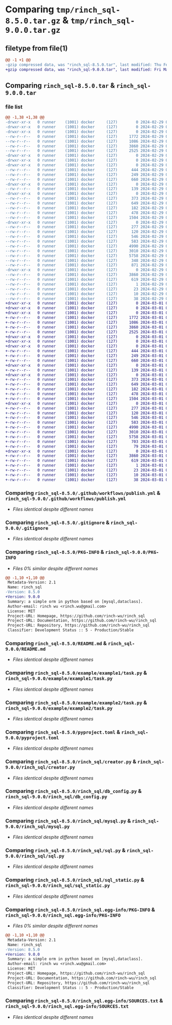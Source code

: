 # Comparing `tmp/rinch_sql-8.5.0.tar.gz` & `tmp/rinch_sql-9.0.0.tar.gz`

## filetype from file(1)

```diff
@@ -1 +1 @@
-gzip compressed data, was "rinch_sql-8.5.0.tar", last modified: Thu Feb 29 09:59:59 2024, max compression
+gzip compressed data, was "rinch_sql-9.0.0.tar", last modified: Fri Mar  1 01:19:43 2024, max compression
```

## Comparing `rinch_sql-8.5.0.tar` & `rinch_sql-9.0.0.tar`

### file list

```diff
@@ -1,38 +1,38 @@
-drwxr-xr-x   0 runner    (1001) docker     (127)        0 2024-02-29 09:59:59.026573 rinch_sql-8.5.0/
-drwxr-xr-x   0 runner    (1001) docker     (127)        0 2024-02-29 09:59:59.018573 rinch_sql-8.5.0/.github/
-drwxr-xr-x   0 runner    (1001) docker     (127)        0 2024-02-29 09:59:59.022573 rinch_sql-8.5.0/.github/workflows/
--rw-r--r--   0 runner    (1001) docker     (127)     1772 2024-02-29 09:59:46.000000 rinch_sql-8.5.0/.github/workflows/publish.yml
--rw-r--r--   0 runner    (1001) docker     (127)     1086 2024-02-29 09:59:46.000000 rinch_sql-8.5.0/.gitignore
--rw-r--r--   0 runner    (1001) docker     (127)     3860 2024-02-29 09:59:59.026573 rinch_sql-8.5.0/PKG-INFO
--rw-r--r--   0 runner    (1001) docker     (127)     2525 2024-02-29 09:59:46.000000 rinch_sql-8.5.0/README.md
-drwxr-xr-x   0 runner    (1001) docker     (127)        0 2024-02-29 09:59:59.022573 rinch_sql-8.5.0/example/
-drwxr-xr-x   0 runner    (1001) docker     (127)        0 2024-02-29 09:59:59.022573 rinch_sql-8.5.0/example/example1/
-drwxr-xr-x   0 runner    (1001) docker     (127)        0 2024-02-29 09:59:59.022573 rinch_sql-8.5.0/example/example1/table/
--rw-r--r--   0 runner    (1001) docker     (127)      444 2024-02-29 09:59:46.000000 rinch_sql-8.5.0/example/example1/table/__init__.py
--rw-r--r--   0 runner    (1001) docker     (127)      249 2024-02-29 09:59:46.000000 rinch_sql-8.5.0/example/example1/table/user.py
--rw-r--r--   0 runner    (1001) docker     (127)      660 2024-02-29 09:59:46.000000 rinch_sql-8.5.0/example/example1/task.py
-drwxr-xr-x   0 runner    (1001) docker     (127)        0 2024-02-29 09:59:59.022573 rinch_sql-8.5.0/example/example2/
--rw-r--r--   0 runner    (1001) docker     (127)      139 2024-02-29 09:59:46.000000 rinch_sql-8.5.0/example/example2/config.py
-drwxr-xr-x   0 runner    (1001) docker     (127)        0 2024-02-29 09:59:59.022573 rinch_sql-8.5.0/example/example2/table/
--rw-r--r--   0 runner    (1001) docker     (127)      373 2024-02-29 09:59:46.000000 rinch_sql-8.5.0/example/example2/table/user.py
--rw-r--r--   0 runner    (1001) docker     (127)      649 2024-02-29 09:59:46.000000 rinch_sql-8.5.0/example/example2/task.py
--rw-r--r--   0 runner    (1001) docker     (127)      182 2024-02-29 09:59:46.000000 rinch_sql-8.5.0/push.sh
--rw-r--r--   0 runner    (1001) docker     (127)      478 2024-02-29 09:59:46.000000 rinch_sql-8.5.0/push_with_tag.py
--rw-r--r--   0 runner    (1001) docker     (127)     1504 2024-02-29 09:59:46.000000 rinch_sql-8.5.0/pyproject.toml
-drwxr-xr-x   0 runner    (1001) docker     (127)        0 2024-02-29 09:59:59.022573 rinch_sql-8.5.0/rinch_sql/
--rw-r--r--   0 runner    (1001) docker     (127)      277 2024-02-29 09:59:46.000000 rinch_sql-8.5.0/rinch_sql/__init__.py
--rw-r--r--   0 runner    (1001) docker     (127)      120 2024-02-29 09:59:46.000000 rinch_sql-8.5.0/rinch_sql/__version__.py
--rw-r--r--   0 runner    (1001) docker     (127)      546 2024-02-29 09:59:46.000000 rinch_sql-8.5.0/rinch_sql/creator.py
--rw-r--r--   0 runner    (1001) docker     (127)      583 2024-02-29 09:59:46.000000 rinch_sql-8.5.0/rinch_sql/db_config.py
--rw-r--r--   0 runner    (1001) docker     (127)     4990 2024-02-29 09:59:46.000000 rinch_sql-8.5.0/rinch_sql/mysql.py
--rw-r--r--   0 runner    (1001) docker     (127)     3010 2024-02-29 09:59:46.000000 rinch_sql-8.5.0/rinch_sql/sql.py
--rw-r--r--   0 runner    (1001) docker     (127)     5758 2024-02-29 09:59:46.000000 rinch_sql-8.5.0/rinch_sql/sql_static.py
--rw-r--r--   0 runner    (1001) docker     (127)      348 2024-02-29 09:59:46.000000 rinch_sql-8.5.0/rinch_sql/table.py
--rw-r--r--   0 runner    (1001) docker     (127)      871 2024-02-29 09:59:46.000000 rinch_sql-8.5.0/rinch_sql/use_var.py
-drwxr-xr-x   0 runner    (1001) docker     (127)        0 2024-02-29 09:59:59.026573 rinch_sql-8.5.0/rinch_sql.egg-info/
--rw-r--r--   0 runner    (1001) docker     (127)     3860 2024-02-29 09:59:58.000000 rinch_sql-8.5.0/rinch_sql.egg-info/PKG-INFO
--rw-r--r--   0 runner    (1001) docker     (127)      619 2024-02-29 09:59:59.000000 rinch_sql-8.5.0/rinch_sql.egg-info/SOURCES.txt
--rw-r--r--   0 runner    (1001) docker     (127)        1 2024-02-29 09:59:58.000000 rinch_sql-8.5.0/rinch_sql.egg-info/dependency_links.txt
--rw-r--r--   0 runner    (1001) docker     (127)       23 2024-02-29 09:59:58.000000 rinch_sql-8.5.0/rinch_sql.egg-info/requires.txt
--rw-r--r--   0 runner    (1001) docker     (127)       10 2024-02-29 09:59:58.000000 rinch_sql-8.5.0/rinch_sql.egg-info/top_level.txt
--rw-r--r--   0 runner    (1001) docker     (127)       38 2024-02-29 09:59:59.026573 rinch_sql-8.5.0/setup.cfg
+drwxr-xr-x   0 runner    (1001) docker     (127)        0 2024-03-01 01:19:43.063122 rinch_sql-9.0.0/
+drwxr-xr-x   0 runner    (1001) docker     (127)        0 2024-03-01 01:19:43.055122 rinch_sql-9.0.0/.github/
+drwxr-xr-x   0 runner    (1001) docker     (127)        0 2024-03-01 01:19:43.059122 rinch_sql-9.0.0/.github/workflows/
+-rw-r--r--   0 runner    (1001) docker     (127)     1772 2024-03-01 01:19:35.000000 rinch_sql-9.0.0/.github/workflows/publish.yml
+-rw-r--r--   0 runner    (1001) docker     (127)     1086 2024-03-01 01:19:35.000000 rinch_sql-9.0.0/.gitignore
+-rw-r--r--   0 runner    (1001) docker     (127)     3860 2024-03-01 01:19:43.063122 rinch_sql-9.0.0/PKG-INFO
+-rw-r--r--   0 runner    (1001) docker     (127)     2525 2024-03-01 01:19:35.000000 rinch_sql-9.0.0/README.md
+drwxr-xr-x   0 runner    (1001) docker     (127)        0 2024-03-01 01:19:43.055122 rinch_sql-9.0.0/example/
+drwxr-xr-x   0 runner    (1001) docker     (127)        0 2024-03-01 01:19:43.059122 rinch_sql-9.0.0/example/example1/
+drwxr-xr-x   0 runner    (1001) docker     (127)        0 2024-03-01 01:19:43.059122 rinch_sql-9.0.0/example/example1/table/
+-rw-r--r--   0 runner    (1001) docker     (127)      444 2024-03-01 01:19:35.000000 rinch_sql-9.0.0/example/example1/table/__init__.py
+-rw-r--r--   0 runner    (1001) docker     (127)      249 2024-03-01 01:19:35.000000 rinch_sql-9.0.0/example/example1/table/user.py
+-rw-r--r--   0 runner    (1001) docker     (127)      660 2024-03-01 01:19:35.000000 rinch_sql-9.0.0/example/example1/task.py
+drwxr-xr-x   0 runner    (1001) docker     (127)        0 2024-03-01 01:19:43.059122 rinch_sql-9.0.0/example/example2/
+-rw-r--r--   0 runner    (1001) docker     (127)      139 2024-03-01 01:19:35.000000 rinch_sql-9.0.0/example/example2/config.py
+drwxr-xr-x   0 runner    (1001) docker     (127)        0 2024-03-01 01:19:43.059122 rinch_sql-9.0.0/example/example2/table/
+-rw-r--r--   0 runner    (1001) docker     (127)      373 2024-03-01 01:19:35.000000 rinch_sql-9.0.0/example/example2/table/user.py
+-rw-r--r--   0 runner    (1001) docker     (127)      649 2024-03-01 01:19:35.000000 rinch_sql-9.0.0/example/example2/task.py
+-rw-r--r--   0 runner    (1001) docker     (127)      182 2024-03-01 01:19:35.000000 rinch_sql-9.0.0/push.sh
+-rw-r--r--   0 runner    (1001) docker     (127)      478 2024-03-01 01:19:35.000000 rinch_sql-9.0.0/push_with_tag.py
+-rw-r--r--   0 runner    (1001) docker     (127)     1504 2024-03-01 01:19:35.000000 rinch_sql-9.0.0/pyproject.toml
+drwxr-xr-x   0 runner    (1001) docker     (127)        0 2024-03-01 01:19:43.059122 rinch_sql-9.0.0/rinch_sql/
+-rw-r--r--   0 runner    (1001) docker     (127)      277 2024-03-01 01:19:35.000000 rinch_sql-9.0.0/rinch_sql/__init__.py
+-rw-r--r--   0 runner    (1001) docker     (127)      120 2024-03-01 01:19:35.000000 rinch_sql-9.0.0/rinch_sql/__version__.py
+-rw-r--r--   0 runner    (1001) docker     (127)      546 2024-03-01 01:19:35.000000 rinch_sql-9.0.0/rinch_sql/creator.py
+-rw-r--r--   0 runner    (1001) docker     (127)      583 2024-03-01 01:19:35.000000 rinch_sql-9.0.0/rinch_sql/db_config.py
+-rw-r--r--   0 runner    (1001) docker     (127)     4990 2024-03-01 01:19:35.000000 rinch_sql-9.0.0/rinch_sql/mysql.py
+-rw-r--r--   0 runner    (1001) docker     (127)     3010 2024-03-01 01:19:35.000000 rinch_sql-9.0.0/rinch_sql/sql.py
+-rw-r--r--   0 runner    (1001) docker     (127)     5758 2024-03-01 01:19:35.000000 rinch_sql-9.0.0/rinch_sql/sql_static.py
+-rw-r--r--   0 runner    (1001) docker     (127)      703 2024-03-01 01:19:35.000000 rinch_sql-9.0.0/rinch_sql/table.py
+-rw-r--r--   0 runner    (1001) docker     (127)       79 2024-03-01 01:19:35.000000 rinch_sql-9.0.0/rinch_sql/use_var.py
+drwxr-xr-x   0 runner    (1001) docker     (127)        0 2024-03-01 01:19:43.063122 rinch_sql-9.0.0/rinch_sql.egg-info/
+-rw-r--r--   0 runner    (1001) docker     (127)     3860 2024-03-01 01:19:43.000000 rinch_sql-9.0.0/rinch_sql.egg-info/PKG-INFO
+-rw-r--r--   0 runner    (1001) docker     (127)      619 2024-03-01 01:19:43.000000 rinch_sql-9.0.0/rinch_sql.egg-info/SOURCES.txt
+-rw-r--r--   0 runner    (1001) docker     (127)        1 2024-03-01 01:19:43.000000 rinch_sql-9.0.0/rinch_sql.egg-info/dependency_links.txt
+-rw-r--r--   0 runner    (1001) docker     (127)       23 2024-03-01 01:19:43.000000 rinch_sql-9.0.0/rinch_sql.egg-info/requires.txt
+-rw-r--r--   0 runner    (1001) docker     (127)       10 2024-03-01 01:19:43.000000 rinch_sql-9.0.0/rinch_sql.egg-info/top_level.txt
+-rw-r--r--   0 runner    (1001) docker     (127)       38 2024-03-01 01:19:43.063122 rinch_sql-9.0.0/setup.cfg
```

### Comparing `rinch_sql-8.5.0/.github/workflows/publish.yml` & `rinch_sql-9.0.0/.github/workflows/publish.yml`

 * *Files identical despite different names*

### Comparing `rinch_sql-8.5.0/.gitignore` & `rinch_sql-9.0.0/.gitignore`

 * *Files identical despite different names*

### Comparing `rinch_sql-8.5.0/PKG-INFO` & `rinch_sql-9.0.0/PKG-INFO`

 * *Files 0% similar despite different names*

```diff
@@ -1,10 +1,10 @@
 Metadata-Version: 2.1
 Name: rinch_sql
-Version: 8.5.0
+Version: 9.0.0
 Summary: a simple orm in python based on [mysql,dataclass].
 Author-email: rinch wu <rinch.wu@gmail.com>
 License: MIT
 Project-URL: Homepage, https://github.com/rinch-wu/rinch_sql
 Project-URL: Documentation, https://github.com/rinch-wu/rinch_sql
 Project-URL: Repository, https://github.com/rinch-wu/rinch_sql
 Classifier: Development Status :: 5 - Production/Stable
```

### Comparing `rinch_sql-8.5.0/README.md` & `rinch_sql-9.0.0/README.md`

 * *Files identical despite different names*

### Comparing `rinch_sql-8.5.0/example/example1/task.py` & `rinch_sql-9.0.0/example/example1/task.py`

 * *Files identical despite different names*

### Comparing `rinch_sql-8.5.0/example/example2/task.py` & `rinch_sql-9.0.0/example/example2/task.py`

 * *Files identical despite different names*

### Comparing `rinch_sql-8.5.0/pyproject.toml` & `rinch_sql-9.0.0/pyproject.toml`

 * *Files identical despite different names*

### Comparing `rinch_sql-8.5.0/rinch_sql/creator.py` & `rinch_sql-9.0.0/rinch_sql/creator.py`

 * *Files identical despite different names*

### Comparing `rinch_sql-8.5.0/rinch_sql/db_config.py` & `rinch_sql-9.0.0/rinch_sql/db_config.py`

 * *Files identical despite different names*

### Comparing `rinch_sql-8.5.0/rinch_sql/mysql.py` & `rinch_sql-9.0.0/rinch_sql/mysql.py`

 * *Files identical despite different names*

### Comparing `rinch_sql-8.5.0/rinch_sql/sql.py` & `rinch_sql-9.0.0/rinch_sql/sql.py`

 * *Files identical despite different names*

### Comparing `rinch_sql-8.5.0/rinch_sql/sql_static.py` & `rinch_sql-9.0.0/rinch_sql/sql_static.py`

 * *Files identical despite different names*

### Comparing `rinch_sql-8.5.0/rinch_sql.egg-info/PKG-INFO` & `rinch_sql-9.0.0/rinch_sql.egg-info/PKG-INFO`

 * *Files 0% similar despite different names*

```diff
@@ -1,10 +1,10 @@
 Metadata-Version: 2.1
 Name: rinch_sql
-Version: 8.5.0
+Version: 9.0.0
 Summary: a simple orm in python based on [mysql,dataclass].
 Author-email: rinch wu <rinch.wu@gmail.com>
 License: MIT
 Project-URL: Homepage, https://github.com/rinch-wu/rinch_sql
 Project-URL: Documentation, https://github.com/rinch-wu/rinch_sql
 Project-URL: Repository, https://github.com/rinch-wu/rinch_sql
 Classifier: Development Status :: 5 - Production/Stable
```

### Comparing `rinch_sql-8.5.0/rinch_sql.egg-info/SOURCES.txt` & `rinch_sql-9.0.0/rinch_sql.egg-info/SOURCES.txt`

 * *Files identical despite different names*

